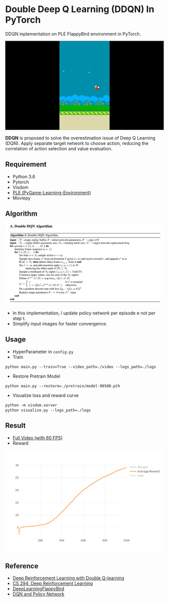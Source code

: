 # Double Deep Q Learning (DDQN) In PyTorch
DDQN inplementation on PLE FlappyBird environment in PyTorch.  
  
<img src='./assets/DDQN.gif'>  
  
**DDQN** is proposed to solve the overestimation issue of Deep Q Learning (DQN). Apply separate target network to choose action, reducing the correlation of action selection and value evaluation. 

## Requirement
* Python 3.6
* Pytorch
* Visdom
* [PLE (PyGame-Learning-Environment)](https://github.com/ntasfi/PyGame-Learning-Environment) 
* Moviepy

## Algorithm
<img src='./assets/DDQN-algo.png' width=600>
  
* In this implementation, I update policy network per episode e not per step t.
* Simplify input images for faster convergence.

   
## Usage
* HyperParameter in `config.py`
* Train 
 ```
 python main.py --train=True --video_path=./video --logs_path=./logs 
 ```
* Restore Pretrain Model
 ```
 python main.py --restore=./pretrain/model-98500.pth  
 ```
* Visualize loss and reward curve
```
python -m visdom.server
python visualize.py --logs_path=./logs
```
 
## Result 
* [Full Video (with 60 FPS)](https://www.youtube.com/watch?v=GCHTadB22P8&feature=youtu.be)
* Reward  
<img src='./assets/reward.png' width=600>
  
## Reference
* [Deep Reinforcement Learning with Double Q-learning](https://arxiv.org/abs/1509.06461)
* [CS 294: Deep Reinforcement Learning](http://rll.berkeley.edu/deeprlcourse/)
* [DeepLearningFlappyBird](https://github.com/yenchenlin/DeepLearningFlappyBird)
* [DQN and Policy Network](https://nthu-datalab.github.io/ml/labs/17_DQN_Policy_Network/17-DQN_&_Policy_Network.html)  
